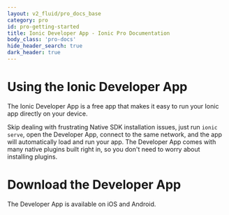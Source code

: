 ```yaml
---
layout: v2_fluid/pro_docs_base
category: pro
id: pro-getting-started
title: Ionic Developer App - Ionic Pro Documentation
body_class: 'pro-docs'
hide_header_search: true
dark_header: true
---
```


# Using the Ionic Developer App

The Ionic Developer App is a free app that makes it easy to run your Ionic app directly on your device.

Skip dealing with frustrating Native SDK installation issues, just run `ionic serve`, open the Developer App, connect to the same network, and the app will automatically load
and run your app. The Developer App comes with many native plugins built right in, so you don't need to worry about installing plugins.

# Download the Developer App

The Developer App is available on iOS and Android.
